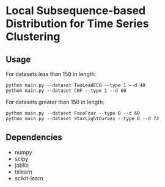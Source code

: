 # Local Subsequence-based Distribution for Time Series Clustering



## Usage
For datasets less than 150 in length:
```shell
python main.py --dataset TwoLeadECG --type 1 --d 40
python main.py --dataset CBF --type 1 --d 60
```

For datasets greater than 150 in length:
```shell
python main.py --dataset FaceFour --type 0 --d 60
python main.py --dataset StarLightCurves --type 0 --d 72
```





## Dependencies
- numpy
- scipy
- joblib
- tslearn
- scikit-learn
